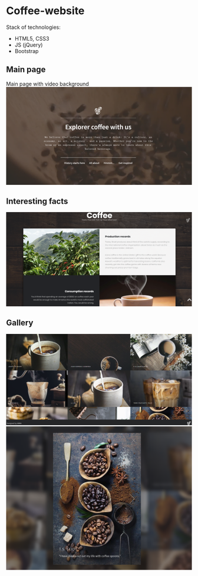 # Coffee-website

Stack of technologies:
- HTML5, CSS3
- JS (jQuery)
- Bootstrap

## Main page
Main page with video background
![alt text](https://github.com/Annibezh/Coffee-website/blob/master/images/main.png)

## Interesting facts
![alt text](https://github.com/Annibezh/Coffee-website/blob/master/images/faacts.png)

## Gallery
![alt text](https://github.com/Annibezh/Coffee-website/blob/master/images/gallery.png)
![alt text](https://github.com/Annibezh/Coffee-website/blob/master/images/gallery-open.png)
